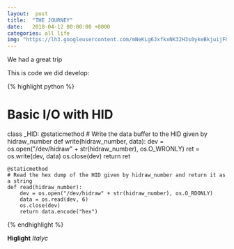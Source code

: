 ```yaml
---
layout:  post
title:  "THE JOURNEY"
date:   2018-04-12 00:00:00 +0000
categories: all life
img: "https://lh3.googleusercontent.com/mNeKLg6JxfkxNK32H3s0ykeBkjuijF0O2M2jiAb5FY75jyJJ9slNwF0YVZM8SpBjVFoxle-tMXyK5f41aEvm2gkazMSzjH7jxJTq_1cQlf5wZD2cynvmXQP6yzaXVZawMadYX1SkUOoiyubNI8-2KKvlv2CYoN8wIcowIXu7TdO-ksznKRIuK19SBcmBALSdti7O6syCu2FVQNU6Yahv4C4wEMC7AiIKAo12Viqt5WW4lsaAnTX_59H_AilcYd84O7CMh-fvMUlcYu2LB8-vDQlIb6rjWiwR7uWR_UaGArj9TOuNny1fm4IY3P1ssDCb8QeJ50rLFa71AlV1dBJHKa_TbjP1XLvpZgn0ALOMM_qyRMgET1ebLK4GYOgO_DVBLlB2Uv9_jnGFx4yWQGjDrSfuPnpD94Tmg48f55RecsbDniiaUJCIGlBpPJfAFVPZy2xkWd3kQLqv8BnAGKNnMdzIIJPdX2Z6WN9mlYO3J5Ctl3_SJOvv3A-B5v_ej0E69CKKTI7nsreM08Y-RsO95A4rjVBOAWfqsxYaw_TU9dM_Fb_z3dTMSNOKfIKA6XOMXLv2D-2RWrtXRtWWhc7jkQicW5PvSDxAiwn4Fts=w1239-h929-no"
---
```


We had a great trip

This is code we did develop:

{% highlight python %}
# Basic I/O with HID
class _HID:
    @staticmethod
    # Write the data buffer to the HID given by hidraw_number
    def write(hidraw_number, data):
        dev = os.open("/dev/hidraw" + str(hidraw_number), os.O_WRONLY)
        ret = os.write(dev, data)
        os.close(dev)
        return ret

    @staticmethod
    # Read the hex dump of the HID given by hidraw_number and return it as a string
    def read(hidraw_number):
        dev = os.open("/dev/hidraw" + str(hidraw_number), os.O_RDONLY)
        data = os.read(dev, 6)
        os.close(dev)
        return data.encode("hex")
{% endhighlight %}

__Higlight__
_Italyc_

